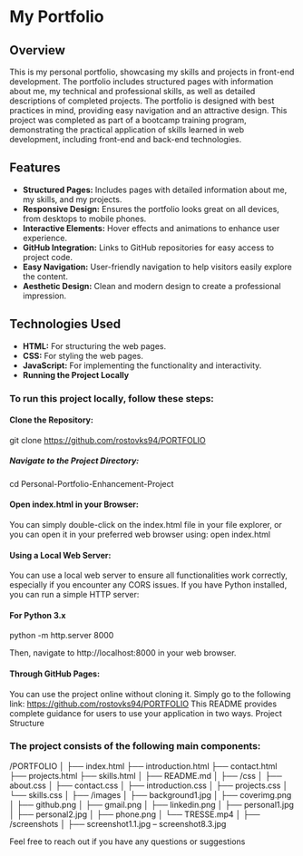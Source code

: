 # My Portfolio

## Overview

This is my personal portfolio, showcasing my skills and projects in front-end development. The portfolio includes structured pages with information about me, my technical and professional skills, as well as detailed descriptions of completed projects. The portfolio is designed with best practices in mind, providing easy navigation and an attractive design. This project was completed as part of a bootcamp training program, demonstrating the practical application of skills learned in web development, including front-end and back-end technologies.

## Features
- **Structured Pages:** Includes pages with detailed information about me, my skills, and my projects.
- **Responsive Design:** Ensures the portfolio looks great on all devices, from desktops to mobile phones.
- **Interactive Elements:** Hover effects and animations to enhance user experience.
- **GitHub Integration:** Links to GitHub repositories for easy access to project code.
- **Easy Navigation:** User-friendly navigation to help visitors easily explore the content.
- **Aesthetic Design:** Clean and modern design to create a professional impression.

## Technologies Used
- **HTML:** For structuring the web pages.
- **CSS:** For styling the web pages.
- **JavaScript:** For implementing the functionality and interactivity.
- **Running the Project Locally**

### To run this project locally, follow these steps:
#### Clone the Repository:
git clone https://github.com/rostovks94/PORTFOLIO
##### Navigate to the Project Directory:
cd Personal-Portfolio-Enhancement-Project 

#### Open index.html in your Browser:
You can simply double-click on the index.html file in your file explorer, or you can open it in your preferred web browser using:
open index.html
#### Using a Local Web Server:
You can use a local web server to ensure all functionalities work correctly, especially if you encounter any CORS issues. If you have Python installed, you can run a simple HTTP server:
#### For Python 3.x
python -m http.server 8000

Then, navigate to http://localhost:8000 in your web browser.
#### Through GitHub Pages:
You can use the project online without cloning it. Simply go to the following link:
https://github.com/rostovks94/PORTFOLIO
This README provides complete guidance for users to use your application in two ways.
Project Structure

### The project consists of the following main components:
/PORTFOLIO
│
├── index.html
├── introduction.html
├── contact.html
├── projects.html
├── skills.html
│
├── README.md
│
├── /css
│ ├── about.css
│ ├── contact.css
│ ├── introduction.css
│ ├── projects.css
│ └── skills.css
│
├── /images
│ ├── background1.jpg
│ ├── coverimg.png
│ ├── github.png
│ ├── gmail.png
│ ├── linkedin.png
│ ├── personal1.jpg
│ ├── personal2.jpg
│ ├── phone.png
│ └── TRESSE.mp4
│
├── /screenshots
│ ├── screenshot1.1.jpg – screenshot8.3.jpg


Feel free to reach out if you have any questions or suggestions
